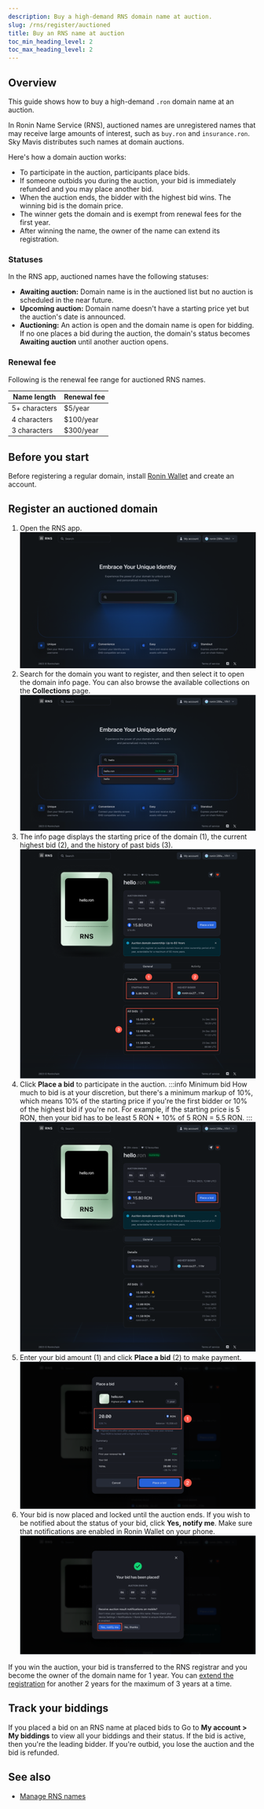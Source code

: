 ```yaml
---
description: Buy a high-demand RNS domain name at auction.
slug: /rns/register/auctioned
title: Buy an RNS name at auction
toc_min_heading_level: 2
toc_max_heading_level: 2
---
```


## Overview

This guide shows how to buy a high-demand `.ron` domain name at an auction.

In Ronin Name Service (RNS), auctioned names are unregistered names that may receive large amounts of interest, such as `buy.ron` and `insurance.ron`. Sky Mavis distributes such names at domain auctions.

Here's how a domain auction works:

* To participate in the auction, participants place bids.
* If someone outbids you during the auction, your bid is immediately refunded and you may place another bid.
* When the auction ends, the bidder with the highest bid wins. The winning bid is the domain price.
* The winner gets the domain and is exempt from renewal fees for the first year.
* After winning the name, the owner of the name can extend its registration.

### Statuses

In the RNS app, auctioned names have the following statuses:

* **Awaiting auction:** Domain name is in the auctioned list but no auction is scheduled in the near future.
* **Upcoming auction:** Domain name doesn't have a starting price yet but the auction's date is announced.
* **Auctioning:** An action is open and the domain name is open for bidding. If no one places a bid during the auction, the domain's status becomes **Awaiting auction** until another auction opens.

### Renewal fee

Following is the renewal fee range for auctioned RNS names.

| Name length | Renewal fee |
|---|---|
| 5+ characters | $5/year |
| 4 characters | $100/year |
| 3 characters | $300/year |

## Before you start

Before registering a regular domain, install [Ronin Wallet](https://wallet.roninchain.com) and create an account.

## Register an auctioned domain

1. Open the RNS app.
![search](../../assets/auctioned/search.png)
1. Search for the domain you want to register, and then select it to open the domain info page. You can also browse the available collections on the **Collections** page.
![choose](../../assets/auctioned/choose.png)
1. The info page displays the starting price of the domain (1), the current highest bid (2), and the history of past bids (3).
![domain-info](../../assets/auctioned/domain-info.png)
1. Click **Place a bid** to participate in the auction.
:::info Minimum bid
How much to bid is at your discretion, but there's a minimum markup of 10%, which means 10% of the starting price if you're the first bidder or 10% of the highest bid if you're not. For example, if the starting price is 5 RON, then your bid has to be least 5 RON + 10% of 5 RON = 5.5 RON.
:::
![place-bid](../../assets/auctioned/place-bid.png)
1. Enter your bid amount (1) and click **Place a bid** (2) to make payment.
![confirm-bid](../../assets/auctioned/confirm-bid.png)
1. Your bid is now placed and locked until the auction ends. If you wish to be notified about the status of your bid, click **Yes, notify me**. Make sure that notifications are enabled in Ronin Wallet on your phone.
![success](../../assets/auctioned/success.png)

If you win the auction, your bid is transferred to the RNS registrar and you become the owner of the domain name for 1 year. You can [extend the registration](./../../manage.md#extend-your-registration) for another 2 years for the maximum of 3 years at a time.

## Track your biddings

If you placed a bid on an RNS name at placed bids to Go to **My account > My biddings** to view all your biddings and their status. If the bid is active, then you're the leading bidder. If you're outbid, you lose the auction and the bid is refunded.

## See also

* [Manage RNS names](./../../manage.md)
